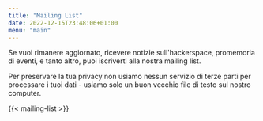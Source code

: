 ```yaml
---
title: "Mailing List"
date: 2022-12-15T23:48:06+01:00
menu: "main"
---
```


Se vuoi rimanere aggiornato, ricevere notizie sull'hackerspace, promemoria di eventi, e tanto altro, puoi iscriverti alla nostra mailing list. 

Per preservare la tua privacy non usiamo nessun servizio di terze parti per processare i tuoi dati - usiamo solo un buon vecchio file di testo sul nostro computer.

{{< mailing-list >}}

